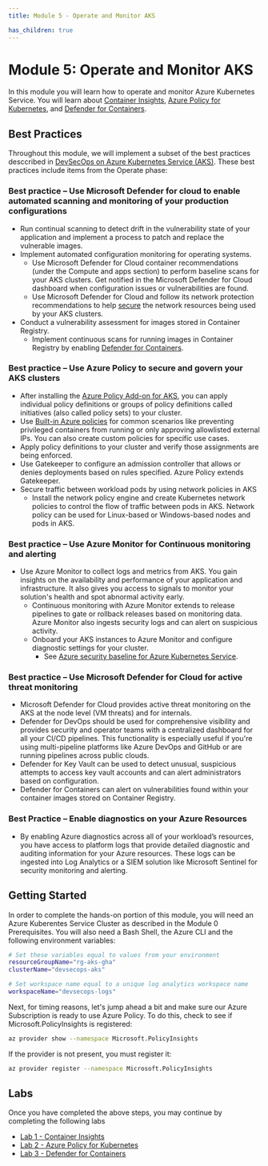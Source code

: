 ```yaml
---
title: Module 5 - Operate and Monitor AKS

has_children: true
---
```


# Module 5: Operate and Monitor AKS
In this module you will learn how to operate and monitor Azure Kubernetes Service.  You will learn about [Container Insights](https://learn.microsoft.com/en-us/azure/azure-monitor/containers/container-insights-overview), [Azure Policy for Kubernetes](https://learn.microsoft.com/en-us/azure/governance/policy/concepts/policy-for-kubernetes), and [Defender for Containers](https://learn.microsoft.com/en-us/azure/defender-for-cloud/defender-for-containers-introduction).

## Best Practices
Throughout this module, we will implement a subset of the best practices desccribed in [DevSecOps on Azure Kubernetes Service (AKS)](https://learn.microsoft.com/en-us/azure/architecture/guide/devsecops/devsecops-on-aks).  These best practices include items from the Operate phase:

### Best practice – Use Microsoft Defender for cloud to enable automated scanning and monitoring of your production configurations
- Run continual scanning to detect drift in the vulnerability state of your application and implement a process to patch and replace the vulnerable images.
- Implement automated configuration monitoring for operating systems.
  - Use Microsoft Defender for Cloud container recommendations (under the Compute and apps section) to perform baseline scans for your AKS clusters. Get notified in the Microsoft Defender for Cloud dashboard when configuration issues or vulnerabilities are found.
  - Use Microsoft Defender for Cloud and follow its network protection recommendations to help [secure](https://learn.microsoft.com/en-us/azure/defender-for-cloud/protect-network-resources) the network resources being used by your AKS clusters.
- Conduct a vulnerability assessment for images stored in Container Registry.
  - Implement continuous scans for running images in Container Registry by enabling [Defender for Containers](https://learn.microsoft.com/en-us/azure/defender-for-cloud/defender-for-containers-vulnerability-assessment-azure).

### Best practice – Use Azure Policy to secure and govern your AKS clusters
- After installing the [Azure Policy Add-on for AKS](https://learn.microsoft.com/en-us/azure/aks/use-azure-policy), you can apply individual policy definitions or groups of policy definitions called initiatives (also called policy sets) to your cluster.
- Use [Built-in Azure policies](https://learn.microsoft.com/en-us/azure/aks/policy-reference) for common scenarios like preventing privileged containers from running or only approving allowlisted external IPs. You can also create custom policies for specific use cases.
- Apply policy definitions to your cluster and verify those assignments are being enforced.
- Use Gatekeeper to configure an admission controller that allows or denies deployments based on rules specified. Azure Policy extends Gatekeeper.
- Secure traffic between workload pods by using network policies in AKS
  - Install the network policy engine and create Kubernetes network policies to control the flow of traffic between pods in AKS. Network policy can be used for Linux-based or Windows-based nodes and pods in AKS.

### Best practice – Use Azure Monitor for Continuous monitoring and alerting
- Use Azure Monitor to collect logs and metrics from AKS. You gain insights on the availability and performance of your application and infrastructure. It also gives you access to signals to monitor your solution's health and spot abnormal activity early.
  - Continuous monitoring with Azure Monitor extends to release pipelines to gate or rollback releases based on monitoring data. Azure Monitor also ingests security logs and can alert on suspicious activity.
  - Onboard your AKS instances to Azure Monitor and configure diagnostic settings for your cluster.
    - See [Azure security baseline for Azure Kubernetes Service](https://learn.microsoft.com/en-us/security/benchmark/azure/baselines/aks-security-baseline).

### Best practice – Use Microsoft Defender for Cloud for active threat monitoring
- Microsoft Defender for Cloud provides active threat monitoring on the AKS at the node level (VM threats) and for internals.
- Defender for DevOps should be used for comprehensive visibility and provides security and operator teams with a centralized dashboard for all your CI/CD pipelines. This functionality is especially useful if you're using multi-pipeline platforms like Azure DevOps and GitHub or are running pipelines across public clouds.
- Defender for Key Vault can be used to detect unusual, suspicious attempts to access key vault accounts and can alert administrators based on configuration.
- Defender for Containers can alert on vulnerabilities found within your container images stored on Container Registry.

### Best Practice – Enable diagnostics on your Azure Resources
- By enabling Azure diagnostics across all of your workload’s resources, you have access to platform logs that provide detailed diagnostic and auditing information for your Azure resources. These logs can be ingested into Log Analytics or a SIEM solution like Microsoft Sentinel for security monitoring and alerting.

## Getting Started
In order to complete the hands-on portion of this module, you will need an Azure Kuberentes Service Cluster as described in the Module 0 Prerequisites.  You will also need a Bash Shell, the Azure CLI and the following environment variables:

```bash
# Set these variables equal to values from your environment
resourceGroupName="rg-aks-gha"
clusterName="devsecops-aks"

# Set workspace name equal to a unique log analytics workspace name
workspaceName="devsecops-logs" 
``` 

Next, for timing reasons, let's jump ahead a bit and make sure our Azure Subscription is ready to use Azure Policy.  To do this, check to see if Microsoft.PolicyInsights is registered:
```bash
az provider show --namespace Microsoft.PolicyInsights
```

If the provider is not present, you must register it:

```bash
az provider register --namespace Microsoft.PolicyInsights
```

## Labs
Once you have completed the above steps, you may continue by completing the following labs
- [Lab 1 - Container Insights](Lab01.md)
- [Lab 2 - Azure Policy for Kubernetes](Lab02.md)
- [Lab 3 - Defender for Containers](Lab03.md)